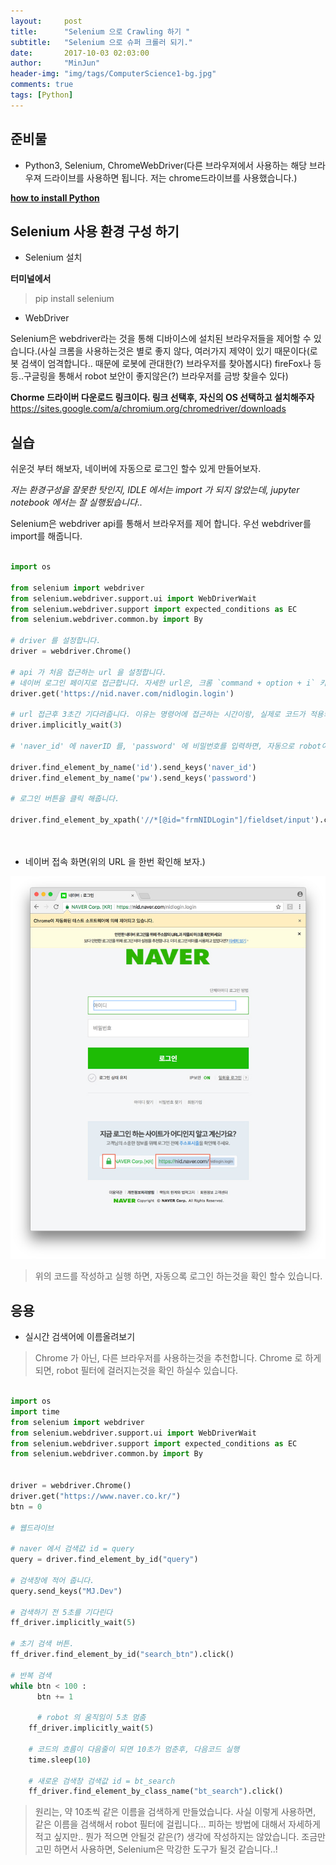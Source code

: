 ```yaml
---
layout:     post
title:      "Selenium 으로 Crawling 하기 "
subtitle:   "Selenium 으로 슈퍼 크롤러 되기."
date:       2017-10-03 02:03:00
author:     "MinJun"
header-img: "img/tags/ComputerScience1-bg.jpg"
comments: true
tags: [Python]
---
```



## 준비물 

- Python3, Selenium, ChromeWebDriver(다른 브라우져에서 사용하는 해당 브라우져 드라이브를 사용하면 됩니다. 저는 chrome드라이브를 사용했습니다.)

**[how to install Python](/img/posts/How-to-install-python.pdf)**

## Selenium 사용 환경 구성 하기

 - Selenium 설치
 
**터미널에서**
>
> pip install selenium 
> 

 - WebDriver

Selenium은 webdriver라는 것을 통해 디바이스에 설치된 브라우저들을 제어할 수 있습니다.(사실 크롬을 사용하는것은 별로 좋지 않다, 여러가지 제약이 있기 때문이다(로봇 검색이 엄격합니다.. 때문에 로봇에 관대한(?) 브라우저를 찾아봅시다) fireFox나 등등..구글링을 통해서 robot 보안이 좋지않은(?) 브라우저를 금방 찾을수 있다)

**Chorme 드라이버 다운로드 링크이다. 링크 선택후, 자신의 OS 선택하고 설치해주자**
<https://sites.google.com/a/chromium.org/chromedriver/downloads>


## 실습 

쉬운것 부터 해보자, 네이버에 자동으로 로그인 할수 있게 만들어보자.

*저는 환경구성을 잘못한 탓인지, IDLE 에서는 import 가 되지 않았는데, jupyter notebook 에서는 잘 실행됬습니다..*

Selenium은 webdriver api를 통해서 브라우저를 제어 합니다. 우선 webdriver를 import를 해줍니다.

```python

import os

from selenium import webdriver
from selenium.webdriver.support.ui import WebDriverWait
from selenium.webdriver.support import expected_conditions as EC 
from selenium.webdriver.common.by import By

# driver 를 설정합니다.
driver = webdriver.Chrome()

# api 가 처음 접근하는 url 을 설정합니다.
# 네이버 로그인 페이지로 접근합니다. 자세한 url은, 크롬 `command + option + i` 키를 누르면 개발자 모드로 변경되어서, 사용하고 싶은 부분의 HTML을 긁어올수 있습니다.
driver.get('https://nid.naver.com/nidlogin.login')

# url 접근후 3초간 기다려줍니다. 이유는 명령어에 접근하는 시간이랑, 실제로 코드가 적용되는 시간이 차이가 있어서, 컴퓨터가 더 빠르면(?) 다음 명령어가 씹히는 경우도 있습니다.
driver.implicitly_wait(3)

# 'naver_id' 에 naverID 를, 'password' 에 비밀번호를 입력하면, 자동으로 robot이 입력을 해준다. 

driver.find_element_by_name('id').send_keys('naver_id')
driver.find_element_by_name('pw').send_keys('password')

# 로그인 버튼을 클릭 해줍니다.

driver.find_element_by_xpath('//*[@id="frmNIDLogin"]/fieldset/input').click()




```

 - 네이버 접속 화면(위의 URL 을 한번 확인해 보자.)
 
![screen](/img/posts/naverLogin.jpg)

> 위의 코드를 작성하고 실행 하면, 자동으록 로그인 하는것을 확인 할수 있습니다.



## 응용

 - 실시간 검색어에 이름올려보기
 
> Chrome 가 아닌, 다른 브라우저를 사용하는것을 추천합니다. Chrome 로 하게되면, robot 필터에 걸러지는것을 확인 하실수 있습니다. 


```python

import os
import time
from selenium import webdriver
from selenium.webdriver.support.ui import WebDriverWait
from selenium.webdriver.support import expected_conditions as EC 
from selenium.webdriver.common.by import By


driver = webdriver.Chrome()
driver.get("https://www.naver.co.kr/")
btn = 0

# 웹드라이브

# naver 에서 검색값 id = query
query = driver.find_element_by_id("query") 
 
# 검색창에 적어 줍니다.  
query.send_keys("MJ.Dev") 

# 검색하기 전 5초를 기다린다 
ff_driver.implicitly_wait(5)

# 초기 검색 버튼.
ff_driver.find_element_by_id("search_btn").click()

# 반복 검색 
while btn < 100 :
	  btn += 1
	  
	  # robot 의 움직임이 5초 멈춤
    ff_driver.implicitly_wait(5)
    
    # 코드의 흐름이 다음줄이 되면 10초가 멈춘후, 다음코드 실행
    time.sleep(10)
    
    # 새로운 검색창 검색값 id = bt_search
    ff_driver.find_element_by_class_name("bt_search").click()


```

> 원리는, 약 10초씩 같은 이름을 검색하게 만들었습니다. 사실 이렇게 사용하면, 같은 이름을 검색해서 robot 필터에 걸립니다... 피하는 방법에 대해서 자세하게 적고 싶지만.. 뭔가 적으면 안될것 같은(?) 생각에 작성하지는 않았습니다. 조금만 고민 하면서 사용하면, Selenium은 막강한 도구가 될것 같습니다..! 








